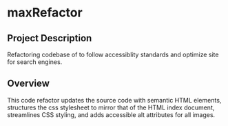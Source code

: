 # maxRefactor

## Project Description

Refactoring codebase of to follow accessiblity standards and optimize site for search engines.

## Overview
This code refactor updates the source code with semantic HTML elements, structures the css stylesheet to mirror that of the HTML index document, streamlines CSS styling, and adds accessible alt attributes for all images.

